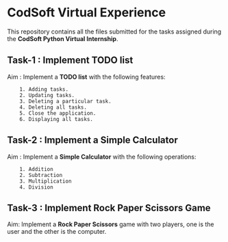 # CodSoft Virtual Experience

This repository contains all the files submitted for the tasks assigned during the **CodSoft Python Virtual Internship**.

## Task-1 : Implement TODO list

Aim : Implement a **TODO list** with the following features:

        1. Adding tasks.
        2. Updating tasks.
        3. Deleting a particular task.
        4. Deleting all tasks.
        5. Close the application.
        6. Displaying all tasks.

## Task-2 : Implement a Simple Calculator

Aim : Implement a **Simple Calculator** with the following operations:

        1. Addition
        2. Subtraction
        3. Multiplication
        4. Division

## Task-3 : Implement Rock Paper Scissors Game

Aim: Implement a **Rock Paper Scissors** game with two players, one is the user and the other is the computer. 
  
